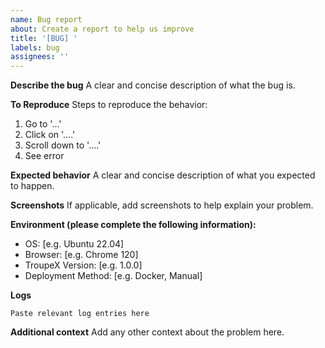```yaml
---
name: Bug report
about: Create a report to help us improve
title: '[BUG] '
labels: bug
assignees: ''
---
```


**Describe the bug**
A clear and concise description of what the bug is.

**To Reproduce**
Steps to reproduce the behavior:
1. Go to '...'
2. Click on '....'
3. Scroll down to '....'
4. See error

**Expected behavior**
A clear and concise description of what you expected to happen.

**Screenshots**
If applicable, add screenshots to help explain your problem.

**Environment (please complete the following information):**
 - OS: [e.g. Ubuntu 22.04]
 - Browser: [e.g. Chrome 120]
 - TroupeX Version: [e.g. 1.0.0]
 - Deployment Method: [e.g. Docker, Manual]

**Logs**
```
Paste relevant log entries here
```

**Additional context**
Add any other context about the problem here.